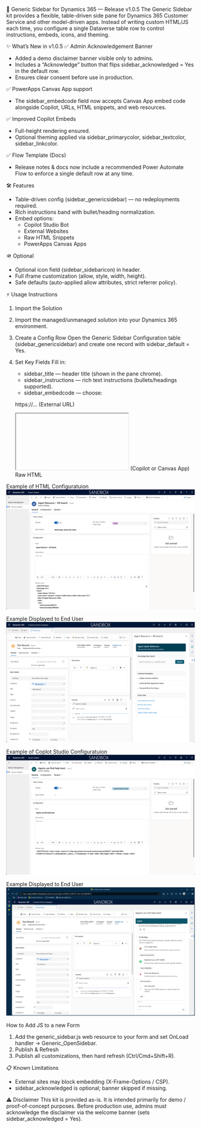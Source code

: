 🚀 Generic Sidebar for Dynamics 365 — Release v1.0.5
The Generic Sidebar kit provides a flexible, table-driven side pane for Dynamics 365 Customer Service and other model-driven apps.
Instead of writing custom HTML/JS each time, you configure a single Dataverse table row to control instructions, embeds, icons, and theming.

✨ What’s New in v1.0.5
✅ Admin Acknowledgement Banner
* Added a demo disclaimer banner visible only to admins.
* Includes a “Acknowledge” button that flips sidebar_acknowledged = Yes in the default row.
* Ensures clear consent before use in production.

✅ PowerApps Canvas App support
* The sidebar_embedcode field now accepts Canvas App embed code alongside Copilot, URLs, HTML snippets, and web resources.

✅ Improved Copilot Embeds
* Full-height rendering ensured.
* Optional theming applied via sidebar_primarycolor, sidebar_textcolor, sidebar_linkcolor.

✅ Flow Template (Docs)
* Release notes & docs now include a recommended Power Automate Flow to enforce a single default row at any time.

🛠 Features
* Table-driven config (sidebar_genericsidebar) — no redeployments required.
* Rich instructions band with bullet/heading normalization.
* Embed options:
  * Copilot Studio Bot
  * External Websites
  * Raw HTML Snippets
  * PowerApps Canvas Apps

🪖 Optional
* Optional icon field (sidebar_sidebaricon) in header.
* Full iframe customization (allow, style, width, height).
* Safe defaults (auto-applied allow attributes, strict referrer policy).


⚡ Usage Instructions
1. Import the Solution
2. Import the managed/unmanaged solution into your Dynamics 365 environment.
3. Create a Config Row
   Open the Generic Sidebar Configuration table (sidebar_genericsidebar) and create one record with sidebar_default = Yes.
4. Set Key Fields
   Fill in:
   * sidebar_title — header title (shown in the pane chrome).
   * sidebar_instructions — rich text instructions (bullets/headings supported).
   * sidebar_embedcode — choose:

   https://... (External URL)
   <iframe ...></iframe> (Copilot or Canvas App)
   Raw HTML

Example of HTML Configuratuion
![Import Solution Screenshot](./screenshots/Generic.Sidebar.Admin.HTML.png)

Example Displayed to End User
![Import Solution Screenshot](./screenshots/Generic.Sidebar.Admin.HTML.Embed.png)


Example of Coplot Studio Configuratuion
![Import Solution Screenshot](./screenshots/Generic.Sidebar.Admin.CSStudio.Embed.png)

Example Displayed to End User
![Import Solution Screenshot](./screenshots/Generic.Sidebar.CopilotStudio.Embed.png)


How to Add JS to a new Form
1. Add the generic_sidebar.js web resource to your form and set OnLoad handler → Generic_OpenSidebar.
2. Publish & Refresh
3. Publish all customizations, then hard refresh (Ctrl/Cmd+Shift+R).

📋 Known Limitations
* External sites may block embedding (X-Frame-Options / CSP).
* sidebar_acknowledged is optional; banner skipped if missing.


⚠️ Disclaimer
This kit is provided as-is. It is intended primarily for demo / proof-of-concept purposes.
Before production use, admins must acknowledge the disclaimer via the welcome banner (sets sidebar_acknowledged = Yes).
